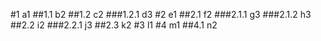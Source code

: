 #1 a1
##1.1 b2
##1.2 c2
###1.2.1  d3
#2 e1
##2.1 f2
###2.1.1 g3
###2.1.2 h3
##2.2 i2
###2.2.1 j3
##2.3 k2
#3 l1
#4 m1
##4.1 n2
